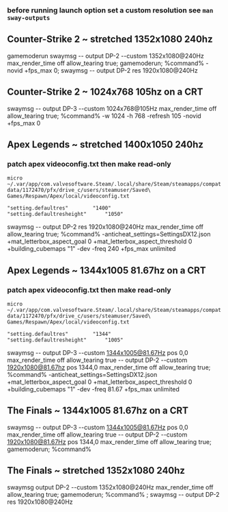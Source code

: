 ### before running launch option set a custom resolution see `man sway-outputs`

## Counter-Strike 2 ~ stretched 1352x1080 240hz
gamemoderun swaymsg -- output DP-2 --custom 1352x1080@240Hz max_render_time off allow_tearing true; gamemoderun; %command% -novid +fps_max 0; swaymsg -- output DP-2 res 1920x1080@240Hz

## Counter-Strike 2 ~ 1024x768 105hz on a CRT
swaymsg -- output DP-3 --custom 1024x768@105Hz max_render_time off allow_tearing true; %command% -w 1024 -h 768 -refresh 105 -novid +fps_max 0

## Apex Legends ~ stretched 1400x1050 240hz
### patch apex videoconfig.txt then make read-only

`micro ~/.var/app/com.valvesoftware.Steam/.local/share/Steam/steamapps/compatdata/1172470/pfx/drive_c/users/steamuser/Saved\ Games/Respawn/Apex/local/videoconfig.txt`

	"setting.defaultres"		"1400"
	"setting.defaultresheight"		"1050"

swaymsg -- output DP-2 res 1920x1080@240Hz max_render_time off allow_tearing true; %command% -anticheat_settings=SettingsDX12.json +mat_letterbox_aspect_goal 0 +mat_letterbox_aspect_threshold 0 +building_cubemaps "1" -dev -freq 240 +fps_max unlimited

## Apex Legends ~ 1344x1005 81.67hz on a CRT
### patch apex videoconfig.txt then make read-only

`micro ~/.var/app/com.valvesoftware.Steam/.local/share/Steam/steamapps/compatdata/1172470/pfx/drive_c/users/steamuser/Saved\ Games/Respawn/Apex/local/videoconfig.txt`

	"setting.defaultres"		"1344"
	"setting.defaultresheight"		"1005"

swaymsg -- output DP-3 --custom 1344x1005@81.67Hz pos 0,0 max_render_time off allow_tearing true -- output DP-2 --custom 1920x1080@81.67hz pos 1344,0 max_render_time off allow_tearing true; %command% -anticheat_settings=SettingsDX12.json +mat_letterbox_aspect_goal 0 +mat_letterbox_aspect_threshold 0 +building_cubemaps "1" -dev -freq 81.67 +fps_max unlimited

## The Finals ~ 1344x1005 81.67hz on a CRT
swaymsg -- output DP-3 --custom 1344x1005@81.67Hz pos 0,0 max_render_time off allow_tearing true -- output DP-2 --custom 1920x1080@81.67Hz pos 1344,0 max_render_time off allow_tearing true; gamemoderun; %command%

## The Finals ~ stretched 1352x1080 240hz
swaymsg output DP-2 --custom 1352x1080@240Hz max_render_time off allow_tearing true; gamemoderun; %command% ; swaymsg -- output DP-2 res 1920x1080@240Hz
